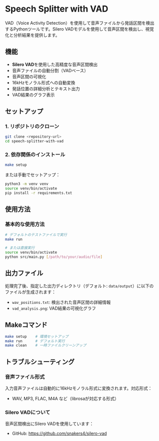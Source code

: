 # Speech Splitter with VAD

VAD（Voice Activity Detection）を使用して音声ファイルから発話区間を検出するPythonツールです。Silero VADモデルを使用して音声区間を検出し、視覚化と分析結果を提供します。

## 機能

- **Silero VAD**を使用した高精度な音声区間検出
- 音声ファイルの自動分割（VADベース）
- 音声区間の可視化
- 16kHzモノラル形式への自動変換
- 発話位置の詳細分析とテキスト出力
- VAD結果のグラフ表示

## セットアップ

### 1. リポジトリのクローン

```bash
git clone <repository-url>
cd speech-splitter-with-vad
```

### 2. 依存関係のインストール

```bash
make setup
```

または手動でセットアップ：

```bash
python3 -m venv venv
source venv/bin/activate
pip install -r requirements.txt
```

## 使用方法

### 基本的な使用方法

```bash
# デフォルトのテストファイルで実行
make run

# または直接実行
source venv/bin/activate
python src/main.py [/path/to/your/audio/file]
```

## 出力ファイル

処理完了後、指定した出力ディレクトリ（デフォルト: `data/output`）に以下のファイルが生成されます：

- `wav_positions.txt`: 検出された音声区間の詳細情報
- `vad_analysis.png`: VAD結果の可視化グラフ

## Makeコマンド

```bash
make setup    # 環境セットアップ
make run      # デフォルト実行
make clean    # 一時ファイルクリーンアップ
```

## トラブルシューティング

### 音声ファイル形式

入力音声ファイルは自動的に16kHzモノラル形式に変換されます。対応形式：
- WAV, MP3, FLAC, M4A など（librosaが対応する形式）

### Silero VADについて

音声区間検出にSilero VADを使用しています：
- GitHub: https://github.com/snakers4/silero-vad
